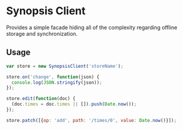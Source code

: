 # Synopsis Client

Provides a simple facade hiding all of the complexity regarding offline storage and synchronization.

## Usage

```js
var store = new SynopsisClient('storeName');

store.on('change', function(json) {
  console.log(JSON.stringify(json));
});

store.edit(function(doc) {
  (doc.times = doc.times || []).push(Date.now());
});

store.patch([{op: 'add', path: '/times/0', value: Date.now()}]);
```
